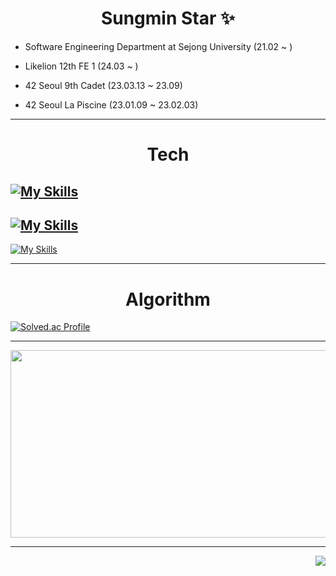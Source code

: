 <div align="center">
  
# Sungmin Star ✨
</div>

- Software Engineering Department at Sejong University (21.02 ~ )

- Likelion 12th FE 1 (24.03 ~ )

- 42 Seoul 9th Cadet (23.03.13 ~ 23.09)

- 42 Seoul La Piscine (23.01.09 ~ 23.02.03)

---

<div align="center">

# Tech
</div>

[![My Skills](https://skillicons.dev/icons?i=css,html,react,js)](https://skillicons.dev)
- 
[![My Skills](https://skillicons.dev/icons?i=c,py)](https://skillicons.dev)
-
[![My Skills](https://skillicons.dev/icons?i=discord,figma,git,github,notion,vscode)](https://skillicons.dev)

---
<div align="center">

# Algorithm
</div>

[![Solved.ac Profile](http://mazassumnida.wtf/api/v2/generate_badge?boj=sungmin8453)](https://solved.ac/sungmin8453/)

---
<div align="center">

<a href="https://github.com/devxb/gitanimals">
<img
  src="https://render.gitanimals.org/farms/sungminstar"
  width="770"
  height="300"
/>
</a>
</div>

---

<div align="right">
<a href="https://hits.seeyoufarm.com"><img src="https://hits.seeyoufarm.com/api/count/incr/badge.svg?url=https%3A%2F%2Fgithub.com%2Fsungminstar&count_bg=%23FFD369&title_bg=%23B2B1B9&icon=smugmug.svg&icon_color=%23E7E7E7&title=visitors&edge_flat=false"/></a>
</div>
  

